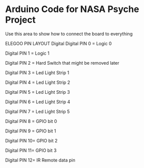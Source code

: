 # Arduino Code for NASA Psyche Project

Use this area to show how to connect the board to everything

ELEGOO PIN LAYOUT
        Digital
Digital PIN 0 = Logic 0

Digital PIN 1 = Logic 1

Digital PIN 2 = Hard Switch that might be removed later

Digital PIN 3 = Led Light Strip 1

Digital PIN 4 = Led Light Strip 2

Digital PIN 5 = Led Light Strip 3

Digital PIN 6 = Led Light Strip 4

Digital PIN 7 = Led Light Strip 5

Digital PIN 8 = GPIO bit 0

Digital PIN 9 = GPIO bit 1

Digital PIN 10= GPIO bit 2

Digital PIN 11= GPIO bit 3

Digital PIN 12= IR Remote data pin

